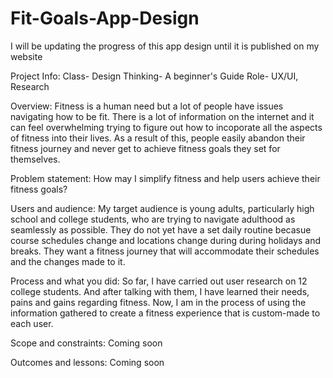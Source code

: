 # Fit-Goals-App-Design
I will be updating the progress of this app design until it is published on my website

Project Info:
Class- Design Thinking- A beginner's Guide
Role- UX/UI, Research

Overview: Fitness is a human need but a lot of people have issues navigating how to be fit. There is a lot of information on the internet and it can feel overwhelming trying to figure out how to incoporate all the aspects of fitness into their lives. As a result of this, people easily abandon their fitness journey and never get to achieve fitness goals they set for themselves. 

Problem statement: How may I simplify fitness and help users achieve their fitness goals?

Users and audience: My target audience is young adults, particularly high school and college students, who are trying to navigate adulthood as seamlessly as possible. They do not yet have a set daily routine becasue course schedules change and locations change during during holidays and breaks. They want a fitness journey that will accommodate their schedules and the changes made to it. 

Process and what you did: So far, I have carried out user research on 12 college students. And after talking with them, I have learned their needs, pains and gains regarding fitness. Now, I am in the process of using the information gathered to create a fitness experience that is custom-made to each user.

Scope and constraints: Coming soon

Outcomes and lessons: Coming soon

